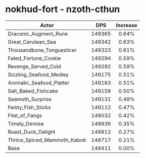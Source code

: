 # nokhud-fort - nzoth-cthun
| Actor | DPS | Increase |
|---|:---:|:---:|
|Draconic_Augment_Rune|149365|0.64%|
|Great_Cerulean_Sea|149342|0.63%|
|Thousandbone_Tongueslicer|149323|0.61%|
|Fated_Fortune_Cookie|149294|0.59%|
|Revenge_Served_Cold|149292|0.59%|
|Sizzling_Seafood_Medley|149175|0.51%|
|Aromatic_Seafood_Platter|149163|0.51%|
|Salt_Baked_Fishcake|149158|0.50%|
|Seamoth_Surprise|149131|0.49%|
|Feisty_Fish_Sticks|149112|0.47%|
|Filet_of_Fangs|149032|0.42%|
|Timely_Demise|148936|0.35%|
|Roast_Duck_Delight|148812|0.27%|
|Thrice_Spiced_Mammoth_Kabob|148717|0.21%|
|Base|148411|0.00%|
